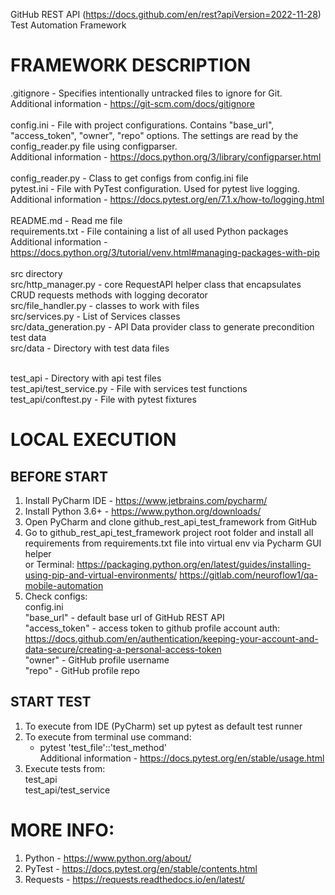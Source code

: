GitHub REST API (https://docs.github.com/en/rest?apiVersion=2022-11-28) Test Automation Framework<br/>

FRAMEWORK DESCRIPTION
========================
.gitignore - Specifies intentionally untracked files to ignore for Git. <br/> 
Additional information - https://git-scm.com/docs/gitignore <br/>
<br/>
config.ini - File with project configurations. Contains "base_url", "access_token", "owner", "repo" options. The settings are read by the config_reader.py file using configparser.<br/>
Additional information - https://docs.python.org/3/library/configparser.html<br/>
<br/>
config_reader.py - Class to get configs from config.ini file <br/>
pytest.ini - File with PyTest configuration. Used for pytest live logging. <br/>
Additional information - https://docs.pytest.org/en/7.1.x/how-to/logging.html <br/>
<br/>
README.md - Read me file <br/>
requirements.txt - File containing a list of all used Python packages <br/>
Additional information - https://docs.python.org/3/tutorial/venv.html#managing-packages-with-pip <br/>
<br/>
src directory <br/>
src/http_manager.py - core RequestAPI helper class that encapsulates CRUD requests methods with logging decorator<br/>
src/file_handler.py - classes to work with files<br/>
src/services.py - List of Services classes<br/>
src/data_generation.py - API Data provider class to generate precondition test data<br/>
src/data - Directory  with test data files<br/>
<br/>

test_api - Directory with api test files<br/>
test_api/test_service.py - File with services test functions<br/>
test_api/conftest.py - File with pytest fixtures<br/>


LOCAL EXECUTION
========================
BEFORE START
-------------------------
1. Install PyCharm IDE - https://www.jetbrains.com/pycharm/
2. Install Python 3.6+ - https://www.python.org/downloads/
3. Open PyCharm and clone github_rest_api_test_framework from GitHub
4. Go to github_rest_api_test_framework project root folder and install all requirements from requirements.txt file into virtual env via Pycharm GUI helper <br/>
or Terminal: https://packaging.python.org/en/latest/guides/installing-using-pip-and-virtual-environments/
https://gitlab.com/neuroflow1/qa-mobile-automation
5. Check configs:
<br/>config.ini<br/>
"base_url" - default base url of GitHub REST API<br/>
"access_token" - access token to github profile account auth:<br/> 
https://docs.github.com/en/authentication/keeping-your-account-and-data-secure/creating-a-personal-access-token<br/>
"owner" - GitHub profile username<br/> 
"repo" - GitHub profile repo <br/>
	
START TEST
-------------------------
1. To execute from IDE (PyCharm) set up pytest as default test runner<br/>
2. To execute from terminal use command: <br/>
   - pytest 'test_file'::'test_method'<br/>
   Additional information - https://docs.pytest.org/en/stable/usage.html <br/>
3. Execute tests from: <br/>
test_api <br/>
test_api/test_service<br/>

MORE INFO:
========================
1. Python - https://www.python.org/about/
2. PyTest - https://docs.pytest.org/en/stable/contents.html
3. Requests - https://requests.readthedocs.io/en/latest/
